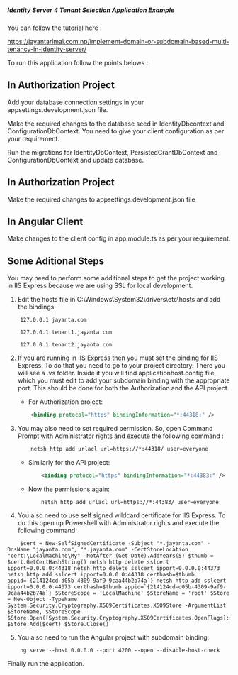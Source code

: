 ##### Identity Server 4 Tenant Selection Application Example ####

You can follow the tutorial here :

https://jayantarimal.com.np/implement-domain-or-subdomain-based-multi-tenancy-in-identity-server/

To run this application follow the points belows :


## In Authorization Project ##

Add your database connection settings in your appsettings.development.json file.

Make the required changes to the database seed in IdentityDbcontext and ConfigurationDbContext. You need to give your client configuration as per your requirement.

Run the migrations for IdentityDbContext, PersistedGrantDbContext and ConfigurationDbContext and update database.

## In Authorization Project ##

Make the required changes to appsettings.development.json file

## In Angular Client ##
Make changes to the client config in app.module.ts as per your requirement.

## Some Aditional Steps ##

You may need to perform some additional steps to get the project working in IIS Express because we are using SSL for local development.

1. Edit the hosts file in C:\Windows\System32\drivers\etc\hosts and add the bindings
  ```
      127.0.0.1 jayanta.com 

      127.0.0.1 tenant1.jayanta.com

      127.0.0.1 tenant2.jayanta.com
  ```
2. If you are running in IIS Express then you must set the binding for IIS Express. To do that you need to go to your project directory. There you will see a .vs folder. Inside it you will find applicationhost.config file, which you must edit to add your subdomain binding with the appropriate port. This should be done for both the Authorization and the API project.

   - For Authorization project: 
    ```xml
        <binding protocol="https" bindingInformation="*:44318:" />
    ```
3. You may also need to set required permission. So, open Command Prompt with Administrator rights and execute the following command :
    ```xml
        netsh http add urlacl url=https://*:44318/ user=everyone
    ```
   - Similarly for the API project:
      ```xml
          <binding protocol="https" bindingInformation="*:44383:" />
      ```
   - Now the permissions again:
      ```console
          netsh http add urlacl url=https://*:44383/ user=everyone
      ```
4. You also need to use self signed wildcard certificate for IIS Express. To do this open up Powershell with Administrator rights and execute the following command:
  ```console
      $cert = New-SelfSignedCertificate -Subject "*.jayanta.com" -DnsName "jayanta.com", "*.jayanta.com" -CertStoreLocation "cert:\LocalMachine\My" -NotAfter (Get-Date).AddYears(5) $thumb = $cert.GetCertHashString() netsh http delete sslcert ipport=0.0.0.0:44318 netsh http delete sslcert ipport=0.0.0.0:44373 netsh http add sslcert ipport=0.0.0.0:44318 certhash=$thumb appid=`{214124cd-d05b-4309-9af9-9caa44b2b74a`} netsh http add sslcert ipport=0.0.0.0:44373 certhash=$thumb appid=`{214124cd-d05b-4309-9af9-9caa44b2b74a`} $StoreScope = 'LocalMachine' $StoreName = 'root' $Store = New-Object -TypeName System.Security.Cryptography.X509Certificates.X509Store -ArgumentList $StoreName, $StoreScope $Store.Open([System.Security.Cryptography.X509Certificates.OpenFlags]::ReadWrite) $Store.Add($cert) $Store.Close()
  ```    
5. You also need to run the Angular project with subdomain binding:
  ```console
      ng serve --host 0.0.0.0 --port 4200 --open --disable-host-check
  ```


Finally run the application.
